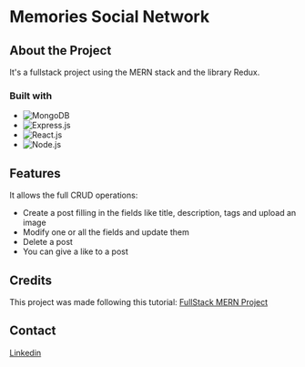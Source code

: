 # Memories Social Network

## About the Project

It's a fullstack project using the MERN stack and the library Redux.

### Built with

* ![MongoDB][MongoDB]
* ![Express.js][Express.js]
* ![React.js][React.js]
* ![Node.js][Node.js]

[MongoDB]: https://img.shields.io/badge/mongodb-47A248?style=for-the-badge&logo=mongodb&logoColor=white
[Express.js]: https://img.shields.io/badge/express-000000?style=for-the-badge&logo=express&logoColor=white
[React.js]: https://img.shields.io/badge/react-61DAFB?style=for-the-badge&logo=react&logoColor=white
[Node.js]: https://img.shields.io/badge/node.js-339933?style=for-the-badge&logo=nodedotjs&logoColor=white

## Features
It allows the full CRUD operations:

* Create a post filling in the fields like title, description, tags and upload an image
* Modify one or all the fields and update them
* Delete a post 
* You can give a like to a post

## Credits

This project was made following this tutorial: [FullStack MERN Project](https://www.youtube.com/watch?v=ngc9gnGgUdA&t=1015s)

## Contact

[Linkedin](https://www.linkedin.com/in/elias-pereyra-gomez/)
